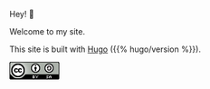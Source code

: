 ---
---

<!-- markdownlint-disable MD041 -->

Hey! :wave:

Welcome to my site.

This site is built with [Hugo] ({{% hugo/version %}}).

[![LICENSE](/images/cc-by-sa-4.0-88x31.png)](https://github.com/fdschonborn/fdschonborn.github.io/blob/main/LICENSE)

[hugo]: https://gohugo.io/
